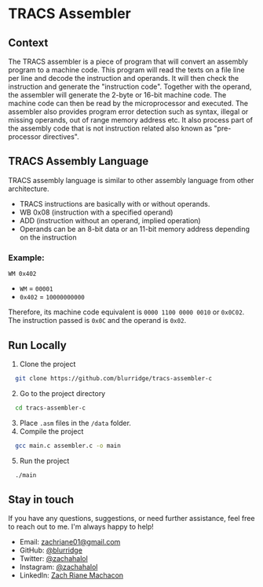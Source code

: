 # TRACS Assembler

## Context

The TRACS assembler is a piece of program that will convert an assembly program to a machine code. This program will read the texts on a file line per line and decode the instruction and operands. It will then check the instruction and generate the "instruction code". Together with the operand, the assembler will generate the 2-byte or 16-bit machine code. The machine code can then be read by the microprocessor and executed. The assembler also provides program error detection such as syntax, illegal or missing operands, out of range memory address etc. It also process part of the assembly code that is not instruction related also known as "pre-processor directives".

## TRACS Assembly Language

TRACS assembly language is similar to other assembly language from other architecture.

- TRACS instructions are basically with or without
  operands.
- WB 0x08 (instruction with a specified operand)
- ADD (instruction without an operand, implied operation)
- Operands can be an 8-bit data or an 11-bit memory address depending on the instruction

### Example:
`WM 0x402`
- `WM` = `00001`
- `0x402` = `10000000000`

Therefore, its machine code equivalent is `0000 1100 0000 0010` or `0x0C02`. The instruction passed is `0x0C` and the operand is `0x02`.

## Run Locally

1. Clone the project

```bash
  git clone https://github.com/blurridge/tracs-assembler-c
```
2. Go to the project directory
```bash
  cd tracs-assembler-c
```
3. Place `.asm` files in the `/data` folder.
4. Compile the project

```bash
  gcc main.c assembler.c -o main
```
5. Run the project

```bash
  ./main
```

## Stay in touch
If you have any questions, suggestions, or need further assistance, feel free to reach out to me. I'm always happy to help!

- Email: [zachriane01@gmail.com](mailto:zachriane01@gmail.com)
- GitHub: [@blurridge](https://github.com/blurridge)
- Twitter: [@zachahalol](https://twitter.com/zachahalol)
- Instagram: [@zachahalol](https://www.instagram.com/zachahalol)
- LinkedIn: [Zach Riane Machacon](https://www.linkedin.com/in/zachriane)